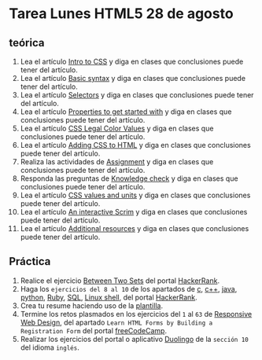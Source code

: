 # Tarea Lunes HTML5 28 de agosto

## teórica

1. Lea el artículo [Intro to CSS](https://www.theodinproject.com/lessons/foundations-intro-to-css) y diga en clases que conclusiones puede tener del artículo.
2. Lea el artículo [Basic syntax](https://www.theodinproject.com/lessons/foundations-intro-to-css#basic-syntax) y diga en clases que conclusiones puede tener del artículo.
3. Lea el artículo [Selectors](https://www.theodinproject.com/lessons/foundations-intro-to-css#selectors) y diga en clases que conclusiones puede tener del artículo.
4. Lea el artículo [Properties to get started with](https://www.theodinproject.com/lessons/foundations-intro-to-css#properties-to-get-started-with) y diga en clases que conclusiones puede tener del artículo.
5. Lea el artículo [CSS Legal Color Values](https://www.w3schools.com/cssref/css_colors_legal.php) y diga en clases que conclusiones puede tener del artículo.
6. Lea el artículo [Adding CSS to HTML](https://www.theodinproject.com/lessons/foundations-intro-to-css#adding-css-to-html) y diga en clases que conclusiones puede tener del artículo.
7. Realiza las actividades de [Assignment](https://www.theodinproject.com/lessons/foundations-intro-to-css#assignment) y diga en clases que conclusiones puede tener del artículo.
8. Responda las preguntas de [Knowledge check](https://www.theodinproject.com/lessons/foundations-intro-to-css#knowledge-check) y diga en clases que conclusiones puede tener del artículo.
9. Lea el artículo [CSS values and units](https://developer.mozilla.org/en-US/docs/Learn/CSS/Building_blocks/Values_and_units) y diga en clases que conclusiones puede tener del artículo.
10. Lea el artículo [An interactive Scrim](https://developer.mozilla.org/en-US/docs/Learn/CSS/Building_blocks/Values_and_units) y diga en clases que conclusiones puede tener del artículo.
11. Lea el artículo [Additional resources](https://www.theodinproject.com/lessons/foundations-intro-to-css#additional-resources) y diga en clases que conclusiones puede tener del artículo.

## Práctica

1. Realice el ejercicio [Between Two Sets](https://www.hackerrank.com/challenges/between-two-sets/problem?isFullScreen=false) del portal [HackerRank](https://www.hackerrank.com/dashboard).
2. Haga los `ejercicios del 8 al 10` de los apartados de [c](https://www.hackerrank.com/domains/c), [c++](https://www.hackerrank.com/domains/cpp), [java](https://www.hackerrank.com/domains/java), [python](https://www.hackerrank.com/domains/python), [Ruby](https://www.hackerrank.com/domains/ruby), [SQL](https://www.hackerrank.com/domains/sql), [Linux shell](https://www.hackerrank.com/domains/shell), del portal [HackerRank](https://www.hackerrank.com/dashboard).
3. Crea tu resume haciendo uso de la [plantilla](https://docs.google.com/document/d/1jfUa4HGBDjt2peJPQ0Wg1YhdGkCoSysS6QMT4u8bCic/edit?usp=sharing).
4. Termine los retos plasmados en los ejercicios del `1` al `63` de [Responsive Web Design](https://www.freecodecamp.org/learn/2022/responsive-web-design/), del apartado `Learn HTML Forms by Building a Registration Form` del portal [freeCodeCamp](https://www.freecodecamp.org/learn/).
5. Realizar los ejercicios del portal o aplicativo [Duolingo](https://www.duolingo.com/learn) de la `sección 10` del idioma `inglés`.